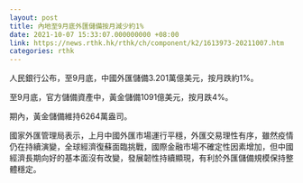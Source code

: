 ```yaml
---
layout: post
title: 內地至9月底外匯儲備按月減少約1%
date: 2021-10-07 15:33:07.000000000 +08:00
link: https://news.rthk.hk/rthk/ch/component/k2/1613973-20211007.htm
categories: rthk
---
```


人民銀行公布，至9月底，中國外匯儲備3.201萬億美元，按月跌約1%。

至9月底，官方儲備資產中，黃金儲備1091億美元，按月跌4%。

期內，黃金儲備維持6264萬盎司。

國家外匯管理局表示，上月中國外匯市場運行平穩，外匯交易理性有序，雖然疫情仍在持續演變，全球經濟復蘇面臨挑戰，國際金融市場不確定性因素增加，但中國經濟長期向好的基本面沒有改變，發展韌性持續顯現，有利於外匯儲備規模保持整體穩定。
